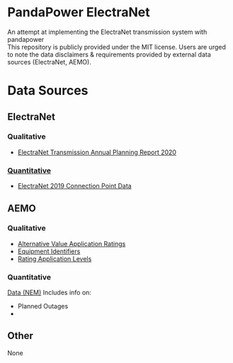# PandaPower ElectraNet
An attempt at implementing the ElectraNet transmission system with pandapower<br>
This repository is publicly provided under the MIT license.
Users are urged to note the data disclaimers & requirements provided by external data sources (ElectraNet, AEMO).

# Data Sources
## ElectraNet
### Qualitative
- <a href="https://www.electranet.com.au/wp-content/uploads/2020/11/2020-ENet-TAPR.pdf">ElectraNet Transmission Annual Planning Report 2020

### Quantitative
- <a href="https://www.electranet.com.au/wp-content/uploads/2020/05/Connection-Point-Data-20052020.xlsx">ElectraNet 2019 Connection Point Data</a>

## AEMO
### Qualitative
- <a href="https://aemo.com.au/energy-systems/electricity/national-electricity-market-nem/data-nem/network-data/transmission-equipment-ratings/alternative-value-application-ratings">Alternative Value Application Ratings</a>
- <a href="https://aemo.com.au/energy-systems/electricity/national-electricity-market-nem/data-nem/network-data/transmission-equipment-ratings/equipment-identifiers">Equipment Identifiers</a>
- <a href="https://aemo.com.au/energy-systems/electricity/national-electricity-market-nem/data-nem/network-data/transmission-equipment-ratings/rating-application-levels">Rating Application Levels</a>

### Quantitative
<a href="https://aemo.com.au/energy-systems/electricity/national-electricity-market-nem/data-nem">Data (NEM)</a>
Includes info on:
- Planned Outages
- 

## Other
None
